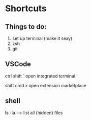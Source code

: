 # Shortcuts

## Things to do:
1. set up terminal (make it sexy)
1. zsh
1. git


## VSCode

ctrl shift `	open integrated terminal

shift cmd x		open extension marketplace

## shell

ls -la --> list all (hidden) files

